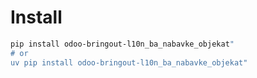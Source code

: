# Install

```bash
pip install odoo-bringout-l10n_ba_nabavke_objekat"
# or
uv pip install odoo-bringout-l10n_ba_nabavke_objekat"
```
